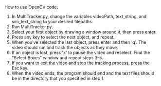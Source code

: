 How to use OpenCV code:
1. In MultiTracker.py, change the variables videoPath, text_string, and sim_text_string to your desired filepaths.
2. Run MultiTracker.py.
3. Select your first object by drawing a window around it, then press enter.
4. Press any key to select the next object, and repeat.
5. When you've selected the last object, press enter and then 'q'. The video should run and track the objects as they move.
6. If an object is lost, press 'x' to pause the video and reselect. Find the "Select Boxes" window and repeat steps 3-5. 
7. If you want to exit the video and stop the tracking process, press the Esc key.
8. When the video ends, the program should end and the text files should be in the directory that you specified in step 1.
